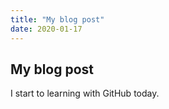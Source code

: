 ```yaml
---
title: "My blog post"
date: 2020-01-17
---
```


## My blog post

I start to learning with GitHub today.
